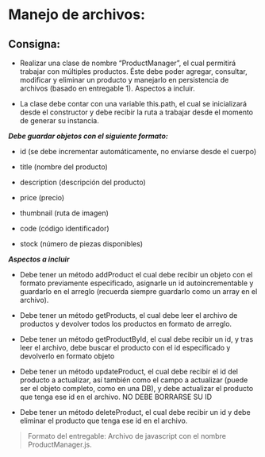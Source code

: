 # Manejo de archivos:

## Consigna:

- Realizar una clase de nombre “ProductManager”, el cual permitirá trabajar con múltiples productos. Éste debe poder agregar, consultar, modificar y eliminar un producto y manejarlo en persistencia de archivos (basado en entregable 1).
Aspectos a incluir.

- La clase debe contar con una variable this.path, el cual se inicializará desde el constructor y debe recibir la ruta a trabajar desde el momento de generar su instancia.

***Debe guardar objetos con el siguiente formato:***
- id (se debe incrementar automáticamente, no enviarse desde el cuerpo)

- title (nombre del producto)

- description (descripción del producto)

- price (precio)

- thumbnail (ruta de imagen)

- code (código identificador)

- stock (número de piezas disponibles)

***Aspectos a incluir***

- Debe tener un método addProduct el cual debe recibir un objeto con el formato previamente especificado, asignarle un id autoincrementable y guardarlo en el arreglo (recuerda siempre guardarlo como un array en el archivo).

- Debe tener un método getProducts, el cual debe leer el archivo de productos y devolver todos los productos en formato de arreglo.

- Debe tener un método getProductById, el cual debe recibir un id, y tras leer el archivo, debe buscar el producto con el id especificado y devolverlo en formato objeto

- Debe tener un método updateProduct, el cual debe recibir el id del producto a actualizar, así también como el campo a actualizar (puede ser el objeto completo, como en una DB), y debe actualizar el producto que tenga ese id en el archivo. NO DEBE BORRARSE SU ID 

- Debe tener un método deleteProduct, el cual debe recibir un id y debe eliminar el producto que tenga ese id en el archivo.

>Formato del entregable: Archivo de javascript con el nombre ProductManager.js.

